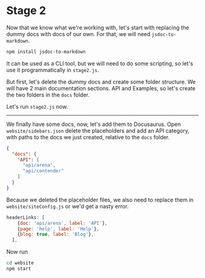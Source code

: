 # Stage 2
Now that we know what we're working with,
let's start with replacing the dummy docs with docs
of our own. For that, we will need `jsdoc-to-markdown`.

```bash
npm install jsdoc-to-markdown
```

It can be used as a CLI tool, but we will need to do some
scripting, so let's use it programmatically in `stage2.js`.

But first, let's delete the dummy docs and create some folder structure.
We will have 2 main documentation sections. API and Examples,
so let's create the two folders in the `docs` folder.

Let's run `stage2.js` now.

------

We finally have some docs, now, let's add them to Docusaurus. Open `website/sidebars.json`
delete the placeholders and add an API category, with paths to the docs we just created,
relative to the `docs` folder.

```json
{
  "docs": {
    "API": [
      "api/arena",
      "api/contender"
    ]
  }
}

```

Because we deleted the placeholder files, we also need to replace them in
`website/siteConfig.js` or we'd get a nasty error.

```js
headerLinks: [
    {doc: 'api/arena', label: 'API'},
    {page: 'help', label: 'Help'},
    {blog: true, label: 'Blog'},
  ],
```

Now run 
```bash
cd website
npm start
```
